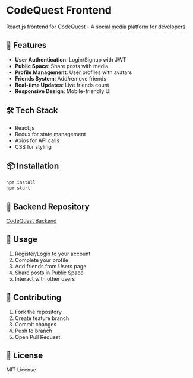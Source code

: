 # CodeQuest Frontend

React.js frontend for CodeQuest - A social media platform for developers.

## 🚀 Features

- **User Authentication**: Login/Signup with JWT
- **Public Space**: Share posts with media
- **Profile Management**: User profiles with avatars
- **Friends System**: Add/remove friends
- **Real-time Updates**: Live friends count
- **Responsive Design**: Mobile-friendly UI

## 🛠️ Tech Stack

- React.js
- Redux for state management
- Axios for API calls
- CSS for styling

## 📦 Installation

```bash
npm install
npm start
```

## 🔗 Backend Repository

[CodeQuest Backend](https://github.com/HitenKatariya/codequest-backend)

## 📱 Usage

1. Register/Login to your account
2. Complete your profile
3. Add friends from Users page
4. Share posts in Public Space
5. Interact with other users

## 🤝 Contributing

1. Fork the repository
2. Create feature branch
3. Commit changes
4. Push to branch
5. Open Pull Request

## 📄 License

MIT License
